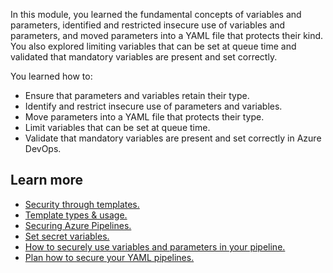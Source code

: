 In this module, you learned the fundamental concepts of variables and parameters, identified and restricted insecure use of variables and parameters, and moved parameters into a YAML file that protects their kind. You also explored limiting variables that can be set at queue time and validated that mandatory variables are present and set correctly.

You learned how to:

- Ensure that parameters and variables retain their type.
- Identify and restrict insecure use of parameters and variables.
- Move parameters into a YAML file that protects their type.
- Limit variables that can be set at queue time.
- Validate that mandatory variables are present and set correctly in Azure DevOps.

## Learn more

- [Security through templates.](/azure/devops/pipelines/security/templates)
- [Template types & usage.](/azure/devops/pipelines/process/templates/)
- [Securing Azure Pipelines.](/azure/devops/pipelines/security/overview/)
- [Set secret variables.](/azure/devops/pipelines/process/set-secret-variables)
- [How to securely use variables and parameters in your pipeline.](/azure/devops/pipelines/security/inputs/)
- [Plan how to secure your YAML pipelines.](/azure/devops/pipelines/security/approach/)
